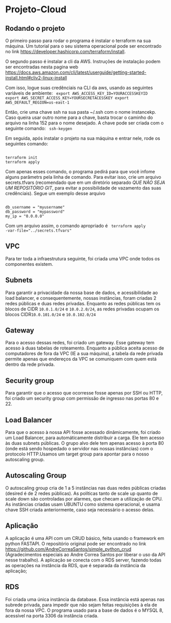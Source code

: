 # Projeto-Cloud

## Rodando o projeto

O primeiro passo para rodar o programa é instalar o terraform na sua máquina. Um tutorial para o seu sistema operacional pode ser encontrado no link https://developer.hashicorp.com/terraform/install.

O segundo passo é instalar a cli da AWS. Instruções de instalação podem ser encontradas nesta pagina web https://docs.aws.amazon.com/cli/latest/userguide/getting-started-install.html#cliv2-linux-install

Com isso, logue suas credênciais na CLI da aws, usando as seguintes variáveis de ambiente:
<code>
export AWS_ACCESS_KEY_ID=YOURACCESSKEYID
export AWS_SECRET_ACCESS_KEY=YOURSECRETACESSKEY
export AWS_DEFAULT_REGION=us-east-1
</code>

Então, crie uma chave ssh na sua pasta ~/.ssh com o nome instancekp. Caso queira usar outro nome para a chave, basta trocar o caminho do arquivo na linha 152 para o nome desejado.
A chave pode ser criada com o seguinte comando:
<code>
ssh-keygen
</code>

Em seguida, após instalar o projeto na sua máquina e entrar nele, rode os seguintes comando:

<code>
terraform init
terraform apply
</code>

Com apenas esses comando, o programa pedirá para que você infome alguns parâmetrs pela linha de comando. Para evitar isso, crie um arquivo secrets.tfvars (recomendado que em um diretório separado *QUE NÃO SEJA UM REPOSITÓRIO GIT*, para evitar a possibilidade de vazamento das suas credênciais). Segue um exemplo desse arquivo

<code>
db_username = "myusername"
db_password = "mypassword"
my_ip = "0.0.0.0"
</code>

Com um arquivo assim, o comando apropriado é
<code>
terraform apply -var-file="../secrets.tfvars"
</code>

## VPC
Para ter toda a infraestrutura seguinte, foi criada uma VPC onde todos os componentes existem.
## Subnets
Para garantir a privacidade da nossa base de dados, e acessibilidade ao load balancer, e consequentemente, nossas instâncias, foram criadas 2 redes públicas e duas redes privadas. Enquanto as redes públicas tem os blocos de CIDR <code>10.0.1.0/24</code> e <code>10.0.2.0/24</code>, as redes privadas ocupam os blocos CIDR<code>10.0.101.0/24</code> e <code>10.0.102.0/24</code>
## Gateway
Para o acesso dessas redes, foi criado um gateway. Esse gateway tem acesso à duas tabelas de roteamento. Enquanto a pública aceita acesso de computadores de fora da VPC (IE a sua máquina), a tabela da rede privada permite apenas que endereços da VPC se comuniquem com quem está dentro da rede privada.
## Security group
Para garantir que o acesso que ocorresse fosse apenas por SSH ou HTTP, foi criado um security group com permissão de ingresso nas portas 80 e 22.
## Load Balancer
Para que o acesso à nossa API fosse acessado dinâmicamente, foi criado um Load Balancer, para automáticamente distribuir a carga. Ele tem acesso às duas subnets públicas. O grupo alvo dele tem apenas acesso à porta 80 (onde está sendo hospedado o servidor nas nossas instâncias) com o protocolo HTTP.Usamos um target group para apontar para o nosso autoscaling group.
## Autoscaling Group
O autoscaling group cria de 1 a 5 instâncias nas duas redes públicas criadas (desired é de 2 redes públicas). As políticas tanto de scale up quanto de scale down são controladas por alarmes, que checam a utilização de CPU. As instâncias criadas usam UBUNTU como sistema operacional, e usama chave SSH criada anteriormente, caso seja necessário o acesso delas.
## Aplicação 
A aplicação é uma API com um CRUD básico, feita usando o framework em python FASTAPI. O repositório original pode ser encontrado no link  https://github.com/AndreCorreaSantos/simple_python_crud (Agradecimentos especiais ao Andre Correa Santos por liberar o uso da API nesse trabalho).
A aplicação se conecta com o RDS server, fazendo todas as operações na instância da RDS, que é separada da instância da aplicação;
## RDS
Foi criada uma única instância da database. Essa instância está apenas nas subrede privada, para impedir que não sejam feitas requisições à ela de fora da nossa VPC. O programa usado para a base de dados é o MYSQL 8, acessível na porta 3306 da instância criada. 



